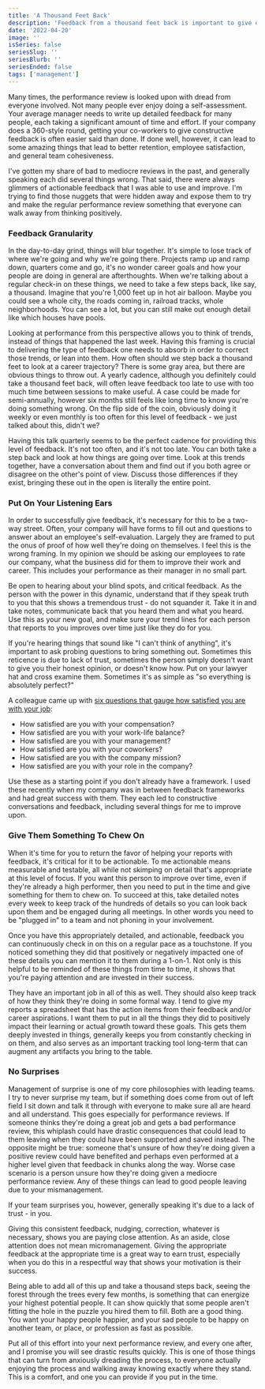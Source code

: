 ```yaml
---
title: 'A Thousand Feet Back'
description: 'Feedback from a thousand feet back is important to give every few months, here are some tips to do this well. If you put the effort in,  you will see just how quickly all things on your team move in a positive direction.'
date: '2022-04-20'
image: ''
isSeries: false
seriesSlug: ''
seriesBlurb: ''
seriesEnded: false
tags: ['management']
---
```


Many times, the performance review is looked upon with dread from everyone involved. Not many people ever enjoy doing a self-assessment. Your average manager needs to write up detailed feedback for many people, each taking a significant amount of time and effort. If your company does a 360-style round, getting your co-workers to give constructive feedback is often easier said than done. If done well, however, it can lead to some amazing things that lead to better retention, employee satisfaction, and general team cohesiveness.

I've gotten my share of bad to mediocre reviews in the past, and generally speaking each did several things wrong. That said, there were always glimmers of actionable feedback that I was able to use and improve. I'm trying to find those nuggets that were hidden away and expose them to try and make the regular performance review something that everyone can walk away from thinking positively.

### Feedback Granularity

In the day-to-day grind, things will blur together. It's simple to lose track of where we're going and why we're going there. Projects ramp up and ramp down, quarters come and go, it's no wonder career goals and how your people are doing in general are afterthoughts. When we're talking about a regular check-in on these things, we need to take a few steps back, like say, a thousand. Imagine that you're 1,000 feet up in hot air balloon. Maybe you could see a whole city, the roads coming in, railroad tracks, whole neighborhoods. You can see a lot, but you can still make out enough detail like which houses have pools.

Looking at performance from this perspective allows you to think of trends, instead of things that happened the last week. Having this framing is crucial to delivering the type of feedback one needs to absorb in order to correct those trends, or lean into them. How often should we step back a thousand feet to look at a career trajectory? There is some gray area, but there are obvious things to throw out. A yearly cadence, although you definitely could take a thousand feet back, will often leave feedback too late to use with too much time between sessions to make useful. A case could be made for semi-annually, however six months still feels like long time to know you're doing something wrong. On the flip side of the coin, obviously doing it weekly or even monthly is too often for this level of feedback - we just talked about this, didn't we?

Having this talk quarterly seems to be the perfect cadence for providing this level of feedback. It's not too often, and it's not too late. You can both take a step back and look at how things are going over time. Look at this trends together, have a conversation about them and find out if you both agree or disagree on the other's point of view. Discuss those differences if they exist, bringing these out in the open is literally the entire point.

### Put On Your Listening Ears

In order to successfully give feedback, it's necessary for this to be a two-way street. Often, your company will have forms to fill out and questions to answer about an employee's self-evaluation. Largely they are framed to put the onus of proof of how well they're doing on themselves. I feel this is the wrong framing. In my opinion we should be asking our employees to rate our company, what the business did for them to improve their work and career. This includes your performance as their manager in no small part.

Be open to hearing about your blind spots, and critical feedback. As the person with the power in this dynamic, understand that if they speak truth to you that this shows a tremendous trust - do not squander it. Take it in and take notes, communicate back that you heard them and what you heard. Use this as your new goal, and make sure your trend lines for each person that reports to you improves over time just like they do for you.

If you're hearing things that sound like "I can't think of anything", it's important to ask probing questions to bring something out. Sometimes this reticence is due to lack of trust, sometimes the person simply doesn't want to give you their honest opinion, or doesn't know how. Put on your lawyer hat and cross examine them. Sometimes it's as simple as "so everything is absolutely perfect?"

A colleague came up with [six questions that gauge how satisfied you are with your job](https://blog.robertroskam.com/p/cc1b73b0-428e-45ad-8272-89249922f1c3?s=r):

- How satisfied are you with your compensation?
- How satisfied are you with your work-life balance?
- How satisfied are you with your management?
- How satisfied are you with your coworkers?
- How satisfied are you with the company mission?
- How satisfied are you with your role in the company?

Use these as a starting point if you don't already have a framework. I used these recently when my company was in between feedback frameworks and had great success with them. They each led to constructive conversations and feedback, including several things for me to improve upon.

### Give Them Something To Chew On

When it's time for you to return the favor of helping your reports with feedback, it's critical for it to be actionable. To me actionable means measurable and testable, all while not skimping on detail that's appropriate at this level of focus. If you want this person to improve over time, even if they're already a high performer, then you need to put in the time and give something for them to chew on. To succeed at this, take detailed notes every week to keep track of the hundreds of details so you can look back upon them and be engaged during all meetings. In other words you need to be "plugged in" to a team and not phoning in your involvement.

Once you have this appropriately detailed, and actionable, feedback you can continuously check in on this on a regular pace as a touchstone. If you noticed something they did that positively or negatively impacted one of these details you can mention it to them during a 1-on-1. Not only is this helpful to be reminded of these things from time to time, it shows that you're paying attention and are invested in their success.

They have an important job in all of this as well. They should also keep track of how they think they're doing in some formal way. I tend to give my reports a spreadsheet that has the action items from their feedback and/or career aspirations. I want them to put in all the things they did to positively impact their learning or actual growth toward these goals. This gets them deeply invested in things, generally keeps you from constantly checking in on them, and also serves as an important tracking tool long-term that can augment any artifacts you bring to the table.

### No Surprises

Management of surprise is one of my core philosophies with leading teams. I try to never surprise my team, but if something does come from out of left field I sit down and talk it through with everyone to make sure all are heard and all understand. This goes especially for performance reviews. If someone thinks they're doing a great job and gets a bad performance review, this whiplash could have drastic consequences that could lead to them leaving when they could have been supported and saved instead. The opposite might be true: someone that's unsure of how they're doing given a positive review could have benefited and perhaps even performed at a higher level given that feedback in chunks along the way. Worse case scenario is a person unsure how they're doing given a mediocre performance review. Any of these things can lead to good people leaving due to your mismanagement.

If your team surprises you, however, generally speaking it's due to a lack of trust - in you.

Giving this consistent feedback, nudging, correction, whatever is necessary, shows you are paying close attention. As an aside, close attention does not mean micromanagement. Giving the appropriate feedback at the appropriate time is a great way to earn trust, especially when you do this in a respectful way that shows your motivation is their success.

Being able to add all of this up and take a thousand steps back, seeing the forest through the trees every few months, is something that can energize your highest potential people. It can show quickly that some people aren't fitting the hole in the puzzle you hired them to fill. Both are a good thing. You want your happy people happier, and your sad people to be happy on another team, or place, or profession as fast as possible.

Put all of this effort into your next performance review, and every one after, and I promise you will see drastic results quickly. This is one of those things that can turn from anxiously dreading the process, to everyone actually enjoying the process and walking away knowing exactly where they stand. This is a comfort, and one you can provide if you put in the time.
